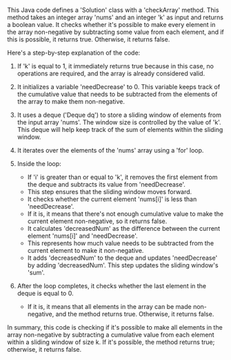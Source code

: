 ​This Java code defines a 'Solution' class with a 'checkArray' method. This method takes an integer array 'nums' and an integer 'k' as input and returns a boolean 
value. It checks whether it's possible to make every element in the array non-negative by subtracting some value from each element, and if this is possible, it 
returns true. Otherwise, it returns false.

Here's a step-by-step explanation of the code:

1. If 'k' is equal to 1, it immediately returns true because in this case, no operations are required, and the array is already considered valid.

2. It initializes a variable 'needDecrease' to 0. This variable keeps track of the cumulative value that needs to be subtracted from the elements of the array to 
   make them non-negative.

3. It uses a deque ('Deque<Integer> dq') to store a sliding window of elements from the input array 'nums'. The window size is controlled by the value of 'k'. This 
   deque will help keep track of the sum of elements within the sliding window.

4. It iterates over the elements of the 'nums' array using a 'for' loop.

5. Inside the loop:
   - If 'i' is greater than or equal to 'k', it removes the first element from the deque and subtracts its value from 'needDecrease'.
   - This step ensures that the sliding window moves forward.
   - It checks whether the current element 'nums[i]' is less than 'needDecrease'.
   - If it is, it means that there's not enough cumulative value to make the current element non-negative, so it returns false.
   - It calculates 'decreasedNum' as the difference between the current element 'nums[i]' and 'needDecrease'.
   - This represents how much value needs to be subtracted from the current element to make it non-negative.
   - It adds 'decreasedNum' to the deque and updates 'needDecrease' by adding 'decreasedNum'. This step updates the sliding window's 'sum'.

6. After the loop completes, it checks whether the last element in the deque is equal to 0.
   - If it is, it means that all elements in the array can be made non-negative, and the method returns true. Otherwise, it returns false.


In summary, this code is checking if it's possible to make all elements in the array non-negative by subtracting a cumulative value from each element within a 
sliding window of size k. If it's possible, the method returns true; otherwise, it returns false.
